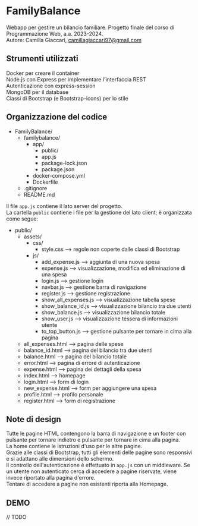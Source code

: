 # FamilyBalance
Webapp per gestire un bilancio familiare. Progetto finale del corso di Programmazione Web, a.a. 2023-2024.  
Autore: Camilla Giaccari, camillagiaccari97@gmail.com

## Strumenti utilizzati
Docker per creare il container  
Node.js con Express per implementare l'interfaccia REST  
Autenticazione con express-session  
MongoDB per il database  
Classi di Bootstrap (e Bootstrap-icons) per lo stile

## Organizzazione del codice
- FamilyBalance/
    - familybalance/
        - app/
            - public/
            - app.js
            - package-lock.json
            - package.json
        - docker-compose.yml
        - Dockerfile
    - .gitignore
    - README.md

Il file `app.js` contiene il lato server del progetto.  
La cartella `public` contiene i file per la gestione del lato client; è organizzata come segue:  
- public/
    - assets/
        - css/
            - style.css --> regole non coperte dalle classi di Bootstrap
        - js/
            - add_expense.js  -->     aggiunta di una nuova spesa
            - expense.js      -->  visualizzazione, modifica ed eliminazione di una spesa
            - login.js       -->      gestione login
            - navbar.js      -->      gestione barra di navigazione
            - register.js    -->      gestione registrazione
            - show_all_expenses.js --> visualizzazione tabella spese
            - show_balance_id.js  -->  visualizzazione bilancio tra due utenti
            - show_balance.js    -->   visualizzazione bilancio totale
            - show_user.js       -->   visualizzazione tessera di informazioni utente
            - to_top_button.js   -->   gestione pulsante per tornare in cima alla pagina
    - all_expenses.html --> pagina delle spese
    - balance_id.html  -->  pagina del bilancio tra due utenti
    - balance.html     -->  pagina del bilancio totale
    - error.html       -->  pagina di errore di autenticazione
    - expense.html     -->  pagina dei dettagli della spesa
    - index.html       -->  homepage
    - login.html       -->  form di login
    - new_expense.html -->  form per aggiungere una spesa
    - profile.html     -->  profilo personale
    - register.html    -->  form di registrazione

## Note di design
Tutte le pagine HTML contengono la barra di navigazione e un footer con pulsante per tornare indietro e pulsante per tornare in cima alla pagina.  
La home contiene le istruzioni d'uso per le altre pagine.  
Grazie alle classi di Bootstrap, tutti gli elementi delle pagine sono responsivi e si adattano alle dimensioni dello schermo.  
Il controllo dell'autenticazione è effettuato in `app.js` con un middleware. Se un utente non autenticato cerca di accedere a pagine riservate, viene invece riportato alla pagina d'errore.  
Tentare di accedere a pagine non esistenti riporta alla Homepage.

## DEMO
// TODO